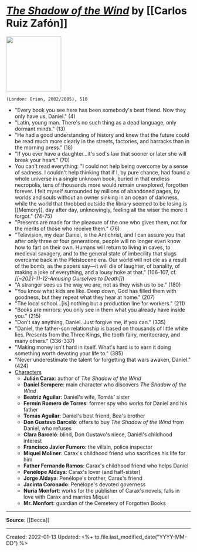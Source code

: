 
# [*The Shadow of the Wind*](https://www.orionbooks.co.uk/titles/carlos-ruiz-zafon/the-shadow-of-the-wind/9780297857136/) by [[Carlos Ruiz Zafón]]

<img src="https://www.orionbooks.co.uk/wp-content/uploads/2018/07/hbg-title-9780297857136-63.jpg?fit=440%2C675" width=150>

`(London: Orion, 2002/2005), 510`


- "Every book you see here has been somebody's best friend. Now they only have us, Daniel." (4)
- "Latin, young man. There's no such thing as a dead language, only dormant minds." (13)
- "He had a good understanding of history and knew that the future could be read much more clearly in the streets, factories, and barracks than in the morning press." (18)
- "If you ever have a daughter...it's sod's law that sooner or later she will break your heart." (70)
- You can't read everything: "I could not help being overcome by a sense of sadness. I couldn't help thinking that if I, by pure chance, had found a whole universe in a single unknown book, buried in that endless necropolis, tens of thousands more would remain unexplored, forgotten forever. I felt myself surrounded by millions of abandoned pages, by worlds and souls without an owner sinking in an ocean of darkness, while the world that throbbed outside the library seemed to be losing is [[Memory]], day after day, unknowingly, feeling all the wiser the more it forgot." (74-75)
- "Presents are made for the pleasure of the one who gives them, not for the merits of those who receive them." (76)
- "Television, my dear Daniel, is the Antichrist, and I can assure you that after only three or four generations, people will no longer even know how to fart on their own. Humans will return to living in caves, to medieval savagery, and to the general state of imbecility that slugs overcame back in the Pleistocene era. Our world will not die as a result of the bomb, as the papers say—it will die of laughter, of banality, of making a joke of everything, and a lousy hoke at that." (106-107, cf. *[[~2021-11-12-Amusing Ourselves to Death]]*)
- "A stranger sees us the way we are, not as they wish us to be." (180)
- "You know what kids are like. Deep down, God has filled them with goodness, but they repeat what they hear at home." (207)
- "The local school...[is] nothing but a production line for workers." (211)
- "Books are mirrors: you only see in them what you already have inside you." (215)
- "Don't say anything, Daniel. Just forgive me, if you can." (335)
- "Daniel, the father-son relationship is based on thousands of little white lies. Presents from the Three Kings, the tooth fairy, meritocracy, and many others." (336-337)
- "Making money isn't hard in itself. What's hard is to earn it doing something worth devoting your life to." (385)
- "Never underestimate the talent for forgetting that wars awaken, Daniel." (424)
- [Characters](https://en.wikipedia.org/wiki/The_Shadow_of_the_Wind#Characters)
	- **Julián Carax**: author of *The Shadow of the Wind*
	- **Daniel Sempere**: main character who discovers *The Shadow of the Wind*
	- **Beatriz Aguilar**: Daniel's wife, Tomás' sister
	- **Fermín Romero de Torres**: former spy who works for Daniel and his father
	- **Tomás Aguilar**: Daniel's best friend, Bea's brother
	- **Don Gustavo Barceló**: offers to buy *The Shadow of the Wind* from Daniel, who refuses
	- **Clara Barceló**: blind, Don Gustavo's niece, Daniel's childhood interest
	- **Francisco Javier Fumero**: the villain, police inspector
	- **Miquel Moliner**: Carax's childhood friend who sacrifices his life for him
	- **Father Fernando Ramos**: Carax's childhood friend who helps Daniel
	- **Penélope Aldaya**: Carax's lover (and half-sister)
	- **Jorge Aldaya**: Penélope's brother, Carax's friend
	- **Jacinta Coronado**: Penélope's devoted governess
	- **Nuria Monfort**: works for the publisher of Carax's novels, falls in love with Carax and marries Miquel
	- **Mr. Monfort**: guardian of the Cemetery of Forgotten Books


--- 
**Source**: [[Becca]]


---
Created: 2022-01-13
Updated: <%+ tp.file.last_modified_date("YYYY-MM-DD") %>

